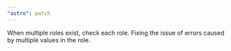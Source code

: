 ```yaml
---
"astro": patch
---
```


When multiple roles exist, check each role. Fixing the issue of errors caused by multiple values in the role.
